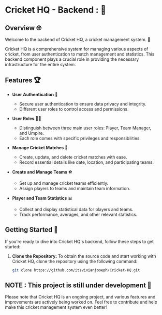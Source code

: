 # Cricket HQ - Backend : 🏏

## Overview :globe_with_meridians:
Welcome to the backend of Cricket HQ, a cricket management system. :briefcase:

Cricket HQ is a comprehensive system for managing various aspects of cricket, from user authentication to match management and statistics. This backend component plays a crucial role in providing the necessary infrastructure for the entire system.

## Features :trophy:
- **User Authentication** :bust_in_silhouette:
  - Secure user authentication to ensure data privacy and integrity.
  - Different user roles to control access and permissions.

- **User Roles** :man_with_turban:
  - Distinguish between three main user roles: Player, Team Manager, and Umpire.
  - Each role comes with specific privileges and responsibilities.

- **Manage Cricket Matches** :date:
  - Create, update, and delete cricket matches with ease.
  - Record essential details like date, location, and participating teams.

- **Create and Manage Teams** :soccer:
  - Set up and manage cricket teams efficiently.
  - Assign players to teams and maintain team information.

- **Player and Team Statistics** :bar_chart:
  - Collect and display statistical data for players and teams.
  - Track performance, averages, and other relevant statistics.

## Getting Started :rocket:

If you're ready to dive into Cricket HQ's backend, follow these steps to get started:

1. **Clone the Repository:**
   To obtain the source code and start working with Cricket HQ, clone the repository using the following command:

   ```bash
   git clone https://github.com/itsvivianjoseph/Cricket-HQ.git


## NOTE : This project is still under development :construction:

Please note that Cricket HQ is an ongoing project, and various features and improvements are actively being worked on. Feel free to contribute and help make this cricket management system even better!
